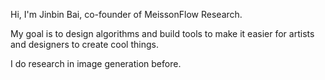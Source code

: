 Hi, I'm Jinbin Bai, co-founder of MeissonFlow Research.

My goal is to design algorithms and build tools to make it easier for artists and designers to create cool things.

I do research in image generation before.

<!--
**viiika/viiika** is a ✨ _special_ ✨ repository because its `README.md` (this file) appears on your GitHub profile.

Here are some ideas to get you started:

- 🔭 I’m currently working on ...
- 🌱 I’m currently learning ...
- 👯 I’m looking to collaborate on ...
- 🤔 I’m looking for help with ...
- 💬 Ask me about ...
- 📫 How to reach me: ...
- 😄 Pronouns: ...
- ⚡ Fun fact: ...
-->
